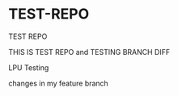 # TEST-REPO
TEST REPO

THIS IS TEST REPO and TESTING BRANCH DIFF

LPU Testing

changes in my feature branch
